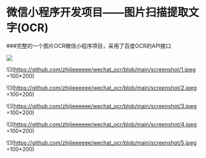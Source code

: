 # 微信小程序开发项目——图片扫描提取文字(OCR)

###完整的一个图片OCR微信小程序项目，采用了百度OCR的API接口




![](https://github.com/zhijieeeeee/wechat_ocr/blob/main/screenshot/8cm.jpg)

![](https://github.com/zhijieeeeee/wechat_ocr/blob/main/screenshot/1.jpeg =100*200)

![](https://github.com/zhijieeeeee/wechat_ocr/blob/main/screenshot/2.jpeg =100*200)

![](https://github.com/zhijieeeeee/wechat_ocr/blob/main/screenshot/3.jpeg =100*200)

![](https://github.com/zhijieeeeee/wechat_ocr/blob/main/screenshot/4.jpeg =100*200)

![](https://github.com/zhijieeeeee/wechat_ocr/blob/main/screenshot/5.jpeg =100*200)
